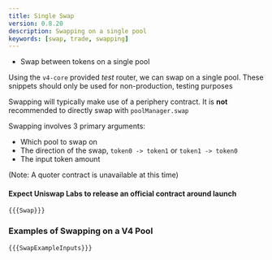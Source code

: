 ```yaml
---
title: Single Swap
version: 0.8.20
description: Swapping on a single pool
keywords: [swap, trade, swapping]
---
```


* Swap between tokens on a single pool

Using the `v4-core` provided *test* router, we can swap on a single pool. These snippets should only be used for non-production, testing purposes

Swapping will typically make use of a periphery contract. It is **not** recommended to directly swap with `poolManager.swap`

Swapping involves 3 primary arguments:

* Which pool to swap on
* The direction of the swap, `token0 -> token1` or `token1 -> token0`
* The input token amount

(Note: A quoter contract is unavailable at this time)

#### Expect Uniswap Labs to release an official contract around launch
```solidity
{{{Swap}}}
```

### Examples of Swapping on a V4 Pool

```solidity
{{{SwapExampleInputs}}}
```
